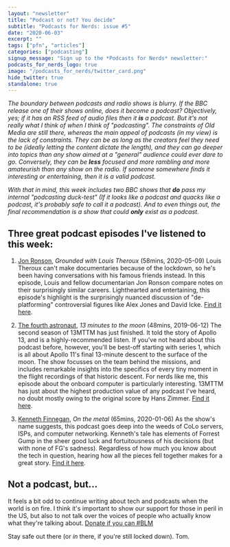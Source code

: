```yaml
---
layout: "newsletter"
title: "Podcast or not? You decide"
subtitle: "Podcasts for Nerds: issue #5"
date: "2020-06-03"
excerpt: ""
tags: ["pfn", "articles"]
categories: ["podcasting"]
signup_message: "Sign up to the *Podcasts for Nerds* newsletter:"
podcasts_for_nerds_logo: true
image: "/podcasts_for_nerds/twitter_card.png"
hide_twitter: true
standalone: true
---
```


_The boundary between podcasts and radio shows is blurry. If the BBC release one of their shows online, does it become a podcast? Objectively, yes; if it has an RSS feed of audio files then it **is** a podcast. But it's not really what I think of when I think of "podcasting". The constraints of Old Media are still there, whereas the main appeal of podcasts (in my view) is the lack of constraints. They can be as long as the creators feel they need to be (ideally letting the content dictate the length), and they can go deeper into topics than any show aimed at a "general" audience could ever dare to go. Conversely, they can be **less** focused and more rambling and more amateurish than any show on the radio. If someone somewhere finds it interesting or entertaining, then it is a valid podcast._

_With that in mind, this week includes two BBC shows that **do** pass my internal "podcasting duck-test" (If it looks like a podcast and quacks like a podcast, it's probably safe to call it a podcast). And to even things out, the final recommendation is a show that could **only** exist as a podcast._

## Three great podcast episodes I've listened to this week:

1. [Jon Ronson](https://www.bbc.co.uk/programmes/m000hw0b), _Grounded with Louis Theroux_ (58mins, 2020-05-09)
   Louis Theroux can't make documentaries because of the lockdown, so he's been having conversations with his famous friends instead. In this episode, Louis and fellow documentarian Jon Ronson compare notes on their surprisingly similar careers. Lighthearted and entertaining, this episode's highlight is the surprisingly nuanced discussion of "de-platforming" controversial figures like Alex Jones and David Icke. [Find it here](https://www.bbc.co.uk/programmes/m000hw0b).

2. [The fourth astronaut](https://www.bbc.co.uk/programmes/w3csz4dn), _13 minutes to the moon_ (48mins, 2019-06-12)
   The second season of 13MTTM has just finished. It told the story of Apollo 13, and is a highly-recommended listen. If you've not heard about this podcast before, however, you'll be best-off starting with series 1, which is all about Apollo 11's final 13-minute descent to the surface of the moon. The show focusses on the team behind the missions, and includes remarkable insights into the specifics of every tiny moment in the flight recordings of that historic descent. For nerds like me, this episode about the onboard computer is particularly interesting. 13MTTM has just about the highest production value of any podcast I've heard, no doubt mostly owing to the original score by Hans Zimmer. [Find it here](https://www.bbc.co.uk/programmes/w3csz4dn).

3. [Kenneth Finnegan](https://oxide.computer/podcast/on-the-metal-6-kenneth-finnegan/), _On the metal_ (65mins, 2020-01-06)
   As the show's name suggests, this podcast goes deep into the weeds of CoLo servers, ISPs, and computer networking. Kenneth's tale has elements of Forrest Gump in the sheer good luck and fortuitousness of his decisions (but with none of FG's sadness). Regardless of how much you know about the tech in question, hearing how all the pieces fell together makes for a great story. [Find it here](https://oxide.computer/podcast/on-the-metal-6-kenneth-finnegan/).

## Not a podcast, but...

It feels a bit odd to continue writing about tech and podcasts when the world is on fire. I think it's important to show our support for those in peril in the US, but also to not talk over the voices of people who actually know what they're talking about. [Donate if you can #BLM](https://blacklivesmatters.carrd.co)

Stay safe out there (or _in_ there, if you're still locked down).
Tom.
